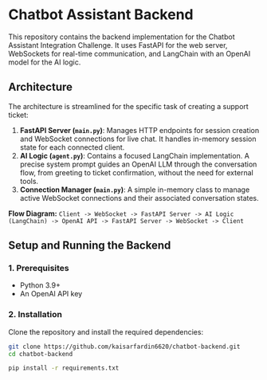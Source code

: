 # Chatbot Assistant Backend

This repository contains the backend implementation for the Chatbot Assistant Integration Challenge. It uses FastAPI for the web server, WebSockets for real-time communication, and LangChain with an OpenAI model for the AI logic.

## Architecture

The architecture is streamlined for the specific task of creating a support ticket:

1.  **FastAPI Server (`main.py`)**: Manages HTTP endpoints for session creation and WebSocket connections for live chat. It handles in-memory session state for each connected client.
2.  **AI Logic (`agent.py`)**: Contains a focused LangChain implementation. A precise system prompt guides an OpenAI LLM through the conversation flow, from greeting to ticket confirmation, without the need for external tools.
3.  **Connection Manager (`main.py`)**: A simple in-memory class to manage active WebSocket connections and their associated conversation states.

**Flow Diagram:**
`Client -> WebSocket -> FastAPI Server -> AI Logic (LangChain) -> OpenAI API -> FastAPI Server -> WebSocket -> Client`

## Setup and Running the Backend

### 1. Prerequisites
- Python 3.9+
- An OpenAI API key

### 2. Installation
Clone the repository and install the required dependencies:
```bash
git clone https://github.com/kaisarfardin6620/chatbot-backend.git
cd chatbot-backend

pip install -r requirements.txt

